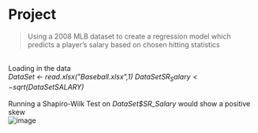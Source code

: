# Project
> Using a 2008 MLB dataset to create a regression model which predicts a player’s salary based on chosen hitting statistics

\
Loading in the data
\
_DataSet <- read.xlsx("Baseball.xlsx",1)_
_DataSet$SR_Salary <- sqrt(DataSet$SALARY)_
\
\
Running a Shapiro-Wilk Test on _DataSet$SR_Salary_ would show a positive skew
\
![image](https://github.com/zweeangh/PortfolioProjects/assets/93295262/2c336fc0-53e0-4a58-8656-c6ea51422620)
